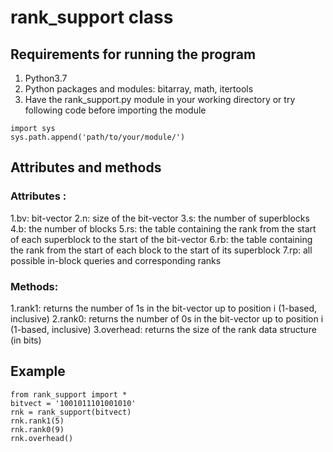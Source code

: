 # rank_support class

## Requirements for running the program
1. Python3.7
2. Python packages and modules: bitarray, math, itertools
3. Have the rank_support.py module in your working directory or
try following code before importing the module
```
import sys
sys.path.append('path/to/your/module/')
```

## Attributes and methods
### Attributes :
1.bv: bit-vector
2.n: size of the bit-vector
3.s: the number of superblocks
4.b: the number of blocks
5.rs: the table containing the rank from the start of each superblock to the start of the bit-vector
6.rb: the table containing the rank from the start of each block to the start of its superblock
7.rp: all possible in-block queries and corresponding ranks
### Methods:
1.rank1: returns the number of 1s in the bit-vector up to position i (1-based, inclusive)
2.rank0: returns the number of 0s in the bit-vector up to position i (1-based, inclusive)
3.overhead: returns the size of the rank data structure (in bits)

## Example 
```
from rank_support import *
bitvect = '1001011101001010'
rnk = rank_support(bitvect)
rnk.rank1(5)
rnk.rank0(9)
rnk.overhead()
```
